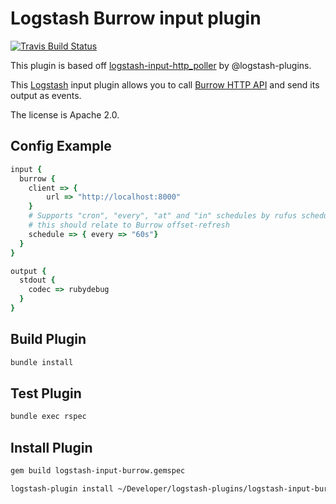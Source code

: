 # Logstash Burrow input plugin

[![Travis Build Status](https://travis-ci.com/markush81/logstash-input-burrow.svg)](https://travis-ci.com/markush81/logstash-input-burrow)

This plugin is based off [logstash-input-http_poller](https://github.com/logstash-plugins/logstash-input-http_poller) by @logstash-plugins.

This [Logstash](https://github.com/elastic/logstash) input plugin allows you to call [Burrow HTTP API](https://github.com/linkedin/Burrow) and send its output as events.

The license is Apache 2.0.

## Config Example

```ruby
input {
  burrow {
    client => {
        url => "http://localhost:8000"
    }
    # Supports "cron", "every", "at" and "in" schedules by rufus scheduler
    # this should relate to Burrow offset-refresh
    schedule => { every => "60s"}
  }
}

output {
  stdout {
    codec => rubydebug
  }
}
```

## Build Plugin

```bash
bundle install
```

## Test Plugin

```bash
bundle exec rspec
```

## Install Plugin

```bash
gem build logstash-input-burrow.gemspec

logstash-plugin install ~/Developer/logstash-plugins/logstash-input-burrow/logstash-input-burrow-1.0.0.gem 
```